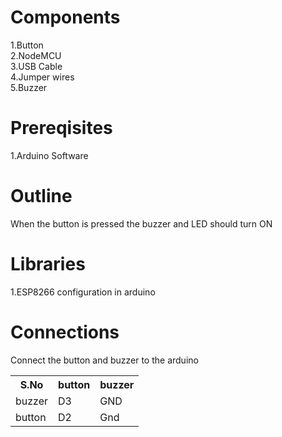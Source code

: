 # Components
1.Button <br/>
2.NodeMCU <br/>
3.USB Cable <br/>
4.Jumper wires <br/>
5.Buzzer<br/>


# Prereqisites
1.Arduino Software

# Outline
When the button is pressed the buzzer and LED should turn ON
# Libraries
1.ESP8266 configuration in arduino

# Connections
Connect the button and buzzer to the arduino
<table>
  <tr>
    <th>S.No</th>
    <th>button</th>
    <th>buzzer</th>
   
  </tr>
  <tr>
    <td>buzzer</td>
    <td>D3</td>
    <td>GND</td>
    </tr>
  <tr>
    <td>button</td>
    <td>D2</td>
    <td>Gnd</td>
  </tr>
  
</table>

